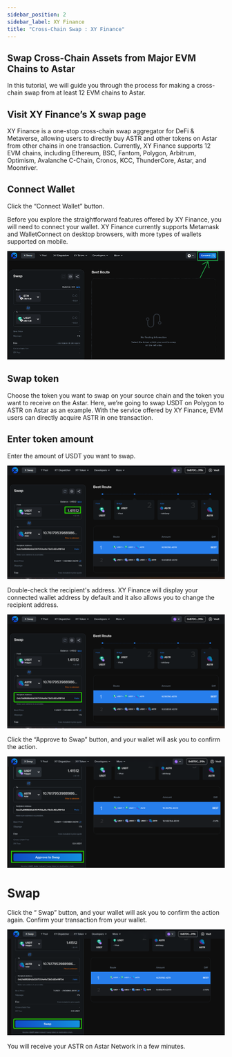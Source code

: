 ```yaml
---
sidebar_position: 2
sidebar_label: XY Finance
title: "Cross-Chain Swap : XY Finance"
---
```


## Swap Cross-Chain Assets from Major EVM Chains to Astar

In this tutorial, we will guide you through the process for making a cross-chain swap from at least 12 EVM chains to Astar.

## Visit XY Finance’s X swap page

XY Finance is a one-stop cross-chain swap aggregator for DeFi & Metaverse, allowing users to directly buy ASTR and other tokens on Astar from other chains in one transaction. Currently, XY Finance supports 12 EVM chains, including Ethereum, BSC, Fantom, Polygon, Arbitrum, Optimism, Avalanche C-Chain, Cronos, KCC, ThunderCore, Astar, and Moonriver.

## Connect Wallet

Click the “Connect Wallet” button.

Before you explore the straightforward features offered by XY Finance, you will need to connect your wallet. XY Finance currently supports Metamask and WalletConnect on desktop browsers, with more types of wallets supported on mobile.

![26](img/26.png)

## Swap token

Choose the token you want to swap on your source chain and the token you want to receive on the Astar. Here, we’re going to swap USDT on Polygon to ASTR on Astar as an example. With the service offered by XY Finance, EVM users can directly acquire ASTR in one transaction.

## Enter token amount

Enter the amount of USDT you want to swap.

![27](img/27.png)

Double-check the recipient's address. XY Finance will display your connected wallet address by default and it also allows you to change the recipient address.

![28](img/28.png)

Click the “Approve to Swap” button, and your wallet will ask you to confirm the action.

![29](img/29.png)

# Swap

Click the “ Swap” button, and your wallet will ask you to confirm the action again. Confirm your transaction from your wallet.

![30](img/30.png)

You will receive your ASTR on Astar Network in a few minutes.
